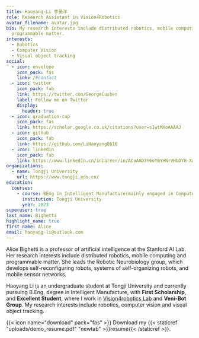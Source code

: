 ```yaml
---
title: Haoyang-Li 李昊洋
role: Research Assistant in Vision4Robotics
avatar_filename: avatar.jpg
bio: My research interests include distributed robotics, mobile computing and
  programmable matter.
interests:
  - Robotics
  - Computer Vision
  - Visual object tracking
social:
  - icon: envelope
    icon_pack: fas
    link: /#contact
  - icon: twitter
    icon_pack: fab
    link: https://twitter.com/GeorgeCushen
    label: Follow me on Twitter
    display:
      header: true
  - icon: graduation-cap
    icon_pack: fas
    link: https://scholar.google.co.uk/citations?user=sIwtMXoAAAAJ
  - icon: github
    icon_pack: fab
    link: https://github.com/LiHaoyang0616
  - icon: linkedin
    icon_pack: fab
    link: https://www.linkedin.cn/incareer/in/ACoAAD7Y6oYBYHNrVHbDYH-XaYj90NSIotdHsiQ
organizations:
  - name: Tongji University
    url: https://www.tongji.edu.cn/
education:
  courses:
    - course: BEng in Intelligent Manufacture(mainly engaged in Computer Science)
      institution: Tongji University
      year: 2023
superuser: true
last_name: Bighetti
highlight_name: true
first_name: Alice
email: haoyang-li@outlook.com
---
```

Alice Bighetti is a professor of artificial intelligence at the Stanford AI Lab. Her research interests include distributed robotics, mobile computing and programmable matter. She leads the Robotic Neurobiology group, which develops self-reconfiguring robots, systems of self-organizing robots, and mobile sensor networks.

Haoyang Li is an undergraduate student at Tongji University and currently pursuing B.Eng. degree in Intelligent Manufacture, with **First Scholarship**, and **Excellent Student**, where I work in [Vision4robotics Lab](https://vision4robotics.github.io/) and **Veni-Bot Group**[](https://vision4robotics.github.io/). My research interests include robotics, computer vision and visual object tracking. 

{{< icon name="download" pack="fas" >}} Download my {{< staticref "uploads/demo_resume.pdf" "newtab" >}}resumé{{< /staticref >}}.